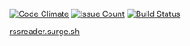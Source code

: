 [![Code Climate](https://codeclimate.com/github/hexlet-boilerplates/webpack-package/badges/gpa.svg)](https://codeclimate.com/github/hexlet-boilerplates/webpack-package)
[![Issue Count](https://codeclimate.com/github/hexlet-boilerplates/webpack-package/badges/issue_count.svg)](https://codeclimate.com/github/hexlet-boilerplates/webpack-package)
[![Build Status](https://travis-ci.org/hexlet-boilerplates/webpack-package.svg?branch=master)](https://travis-ci.org/hexlet-boilerplates/webpack-package)

[rssreader.surge.sh](https://rssreader.surge.sh/)
